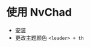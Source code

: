 # 使用 NvChad

* [安装](https://nvchad.com/docs/quickstart/install)
* 更改主题颜色 `<leader> + th`

<!--stackedit_data:
eyJoaXN0b3J5IjpbLTQ3NzMzNDY2OSw0NzY5NDE1MzBdfQ==
-->